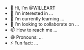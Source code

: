 - 👋 Hi, I’m @WILLEART
- 👀 I’m interested in ...
- 🌱 I’m currently learning ...
- 💞️ I’m looking to collaborate on ...
- 📫 How to reach me ...
- 😄 Pronouns: ...
- ⚡ Fun fact: ...

<!---
WILLEART/WILLEART is a ✨ special ✨ repository because its `README.md` (this file) appears on your GitHub profile.
You can click the Preview link to take a look at your changes.
--->
